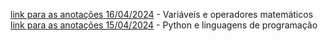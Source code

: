 
[link para as anotações 16/04/2024](2024_04_16/notes.md) - Variáveis e operadores matemáticos
<br>[link para as anotações 15/04/2024](2024_04_15/test.md) - Python e linguagens de programação
